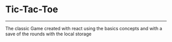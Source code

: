 # Tic-Tac-Toe
---
The classic Game created with react using the basics concepts and with a save of the rounds with the local storage